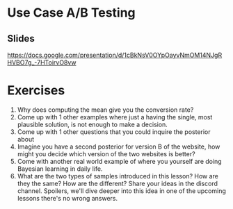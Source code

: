 # Use Case A/B Testing

## Slides
https://docs.google.com/presentation/d/1cBkNsV0OYpOayvNmOM14NJgRHVBO7g_-7HToirvO8vw

# Exercises
1. Why does computing the mean give you the conversion rate?
2. Come up with 1 other examples where just a having the single, most plausible solution, is not enough to make a decision.
3. Come up with 1 other questions that you could inquire the posterior about
4. Imagine you have a second posterior for version B of the website, how might you decide which version of the two websites is better?
5. Come with another real world example of where you yourself are doing Bayesian learning in daily life.
6. What are the two types of samples introduced in this lesson? How are they the same? How are the different? Share your ideas in the discord channel. Spoilers, we'll dive deeper into this idea in one of the upcoming lessons there's no wrong answers.

